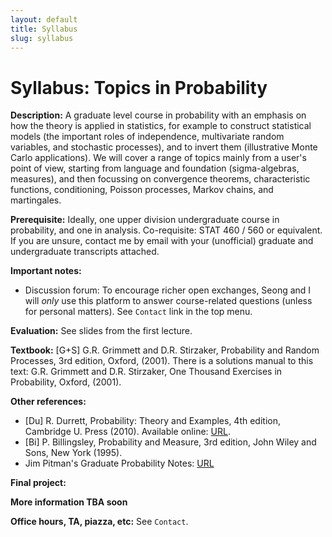```yaml
---
layout: default
title: Syllabus
slug: syllabus
---
```


Syllabus: Topics in Probability
===============================

**Description:** A graduate level course in probability with an emphasis on how the theory is applied in statistics, for example to construct statistical models (the important roles of independence, multivariate random variables, and stochastic processes), and to invert them (illustrative Monte Carlo applications). We will cover a range of topics mainly from a user's point of view, starting from language and foundation (sigma-algebras, measures), and then focussing on convergence theorems, characteristic functions, conditioning, Poisson processes, Markov chains, and martingales.
	
**Prerequisite:** Ideally, one upper division undergraduate course in probability, and one in analysis. Co-requisite: STAT 460 / 560 or equivalent. If you are unsure, contact me by email with your (unofficial) graduate and undergraduate transcripts attached.

**Important notes:**

- Discussion forum: To encourage richer open exchanges, Seong and I will *only* use this platform to answer course-related questions (unless for personal matters). See ``Contact`` link in the top menu.

**Evaluation:** See slides from the first lecture.

**Textbook:** [G+S] G.R. Grimmett and D.R. Stirzaker, Probability and Random Processes, 3rd edition, Oxford, (2001). There is a solutions manual to this text: G.R. Grimmett and D.R. Stirzaker, One Thousand Exercises in Probability, Oxford, (2001).

**Other references:**

- [Du] R. Durrett, Probability: Theory and Examples, 4th edition, Cambridge U. Press (2010). Available online: [URL](http://www.math.duke.edu/~rtd/PTE/PTE4_1.pdf).
- [Bi] P. Billingsley, Probability and Measure, 3rd edition, John Wiley and Sons,
New York (1995).
- Jim Pitman's Graduate Probability Notes: [URL](http://bibserver.berkeley.edu/205/WorkInProgress/DurrettTOC_Jan2010.html)

**Final project:**

**More information TBA soon**

**Office hours, TA, piazza, etc:** See ``Contact``.
